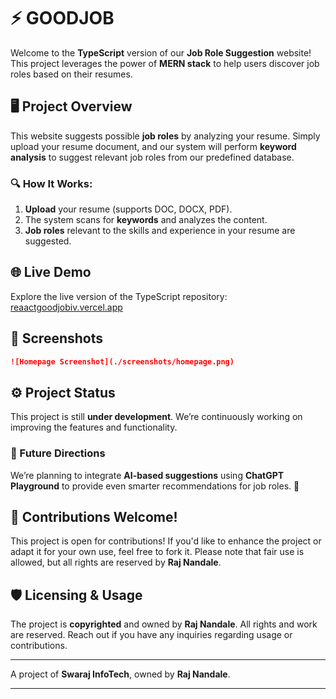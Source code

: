 # ⚡ GOODJOB

Welcome to the **TypeScript** version of our **Job Role Suggestion** website! This project leverages the power of **MERN stack** to help users discover job roles based on their resumes.

## 🖥️ Project Overview

This website suggests possible **job roles** by analyzing your resume. Simply upload your resume document, and our system will perform **keyword analysis** to suggest relevant job roles from our predefined database.

### 🔍 How It Works:
1. **Upload** your resume (supports DOC, DOCX, PDF).
2. The system scans for **keywords** and analyzes the content.
3. **Job roles** relevant to the skills and experience in your resume are suggested.


## 🌐 Live Demo

Explore the live version of the TypeScript repository: [reaactgoodjobiv.vercel.app](https://reaactgoodjobiv.vercel.app)

## 📸 Screenshots

```markdown
![Homepage Screenshot](./screenshots/homepage.png)
```
## ⚙️ Project Status

This project is still **under development**. We’re continuously working on improving the features and functionality.

### 🌟 Future Directions
We’re planning to integrate **AI-based suggestions** using **ChatGPT Playground** to provide even smarter recommendations for job roles. 🤖

## 🙌 Contributions Welcome!

This project is open for contributions! If you'd like to enhance the project or adapt it for your own use, feel free to fork it. Please note that fair use is allowed, but all rights are reserved by **Raj Nandale**.

## 🛡️ Licensing & Usage

The project is **copyrighted** and owned by **Raj Nandale**. All rights and work are reserved. Reach out if you have any inquiries regarding usage or contributions.

---

A project of **Swaraj InfoTech**, owned by **Raj Nandale**.

---

